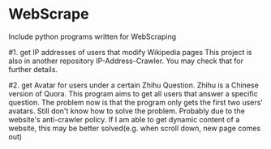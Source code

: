 # WebScrape
Include python programs written for WebScraping

#1. get IP addresses of users that modify Wikipedia pages
This project is also in another repository IP-Address-Crawler. You may check that for further details.

#2. get Avatar for users under a certain Zhihu Question.
Zhihu is a Chinese version of Quora. This program aims to get all users that answer a specific question.
The problem now is that the program only gets the first two users' avatars. Still don't know how to solve
the problem. Probably due to the website's anti-crawler policy. If I am able to get dynamic content of a
website, this may be better solved(e.g. when scroll down, new page comes out)
